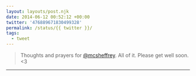 ```yaml
---
layout: layouts/post.njk
date: 2014-06-12 00:52:12 +00:00
twitter: '476889671830499328'
permalink: /status/{{ twitter }}/
tags: 
  - tweet
---
```


> Thoughts and prayers for [@mcsheffrey](https://twitter.com/mcsheffrey). All of it. Please get well soon. &lt;3

---
